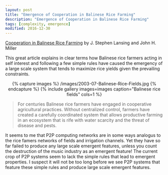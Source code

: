 ```yaml
---
layout: post
title: "Emergence of Cooperation in Balinese Rice Farming"
description: "Emergence of Cooperation in Balinese Rice Farming"
tags: [complexity, emergence]
modified: 2016-12-30
---
```

[Cooperation in Balinese Rice Farming](http://samoa.santafe.edu/media/workingpapers/03-05-030.pdf) by J. Stephen Lansing and John H. Miller

This great article explains in clear terms how Balinese rice farmers acting in self interest and following a few simple rules have caused the emergency of a large scale system that tends to maximize rice yields given the prevailing constraints.

<div align="center">
{% capture images %}
    /images/2003-07-Balinese-Rice-Fields.jpg
{% endcapture %}
{% include gallery images=images caption="Balinese rice fields" cols=1 %}
</div>

> For centuries Balinese rice farmers have engaged in cooperative agricultural practices. Without centralized control, farmers have created a carefully coordinated system that allows productive farming in an ecosystem that is rife with water scarcity and the threat of disease and pests.

It seems to me that P2P computing networks are in some ways analogus to the rice famers networks of fields and irrigation channels. Yet they have so far failed to produce any large scale emergent features, unless you count the destruction of the music industry as an emergent feature! The current crop of P2P systems seem to lack the simple rules that lead to emergent properties. I suspect it will not be too long before we see P2P systems that feature these simple rules and produce large scale emergent features.